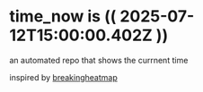 # time_now is (( 2025-07-12T15:00:00.402Z ))

an automated repo that shows the currnent time

inspired by [breakingheatmap](https://github.com/breakingheatmap/breakingheatmap)